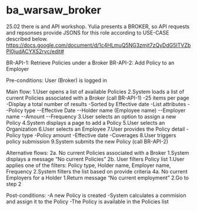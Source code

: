 # ba_warsaw_broker
25.02 there is and API workshop.
Yulia presents a BROKER, so API requests and repsonses provide JSONS for this role according to USE-CASE described below.
https://docs.google.com/document/d/1c4HLmuQ5NG3zmjt7zQyDdG5ITVZbPI0judACYXS2rvc/edit#



BR-API-1: Retrieve Policies under a Broker
BR-API-2: Add Policy to an Employer

Pre-conditions:
User (Broker) is logged in

Main flow:
1.User opens a list of available Policies
2.System loads a list of current Policies associated with a Broker (call BR-API-1)
   -25 items per page
   -Display a total number of results
   -Sorted by Effective date
   -List attributes
     --Policy type
     --Effective Date
     --Holder name (Employee name)
     --Employer name
     --Amount
     --Frequency
3.User selects an option to assign a new Policy
4.System displays a page to add a Policy
5.User selects an Organization
6.User selects an Employee
7.User provides the Policy detail
  -Policy type
  -Policy amount
  -Effective date
  -Coverages
8.User triggers policy submission
9.System submits the new Policy (call BR-API-2)


Alternative flows:
   2a. No current Policies associated with a Broker
      1.System displays a message “No current Policies”
   2b. User filters Policy list
      1.User applies one of the filters: Policy type, Holder name, Employer name, Frequency
      2.System filters the list based on provide criteria 
   4a. No current Employers for a Holder
      1.Return message “No current employment”
      2.Go to step 2

Post-conditions:
-A new Policy is created
-System calculates a commision and assign it to the Policy
-The Policy is available in the Policies list

